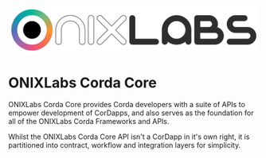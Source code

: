 ![ONIX Labs](https://raw.githubusercontent.com/onix-labs/onix-labs.github.io/master/content/logo/master_full_md.png)

# ONIXLabs Corda Core

ONIXLabs Corda Core provides Corda developers with a suite of APIs to empower development of CorDapps, and also serves as the foundation for all of the ONIXLabs Corda Frameworks and APIs.

Whilst the ONIXLabs Corda Core API isn't a CorDapp in it's own right, it is partitioned into contract, workflow and integration layers for simplicity.



